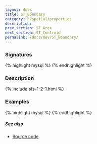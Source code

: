 ```yaml
---
layout: docs
title: ST_Boundary
category: h2spatial/properties
description: 
prev_section: ST_Area
next_section: ST_Centroid
permalink: /docs/dev/ST_Boundary/
---
```


### Signatures

{% highlight mysql %}
{% endhighlight %}

### Description



{% include sfs-1-2-1.html %}

### Examples

{% highlight mysql %}
{% endhighlight %}

##### See also

* <a href="https://github.com/irstv/H2GIS/blob/master/h2spatial/src/main/java/org/h2gis/h2spatial/internal/function/spatial/properties/ST_Boundary.java" target="_blank">Source code</a>
